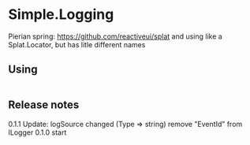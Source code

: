 # Simple.Logging

Pierian spring:
https://github.com/reactiveui/splat
and using like a Splat.Locator, but has litle different names

##	Using
```cs
```

##  Release notes
0.1.1
	Update:
		logSource changed (Type => string)
		remove "EventId" from ILogger
0.1.0
	start
